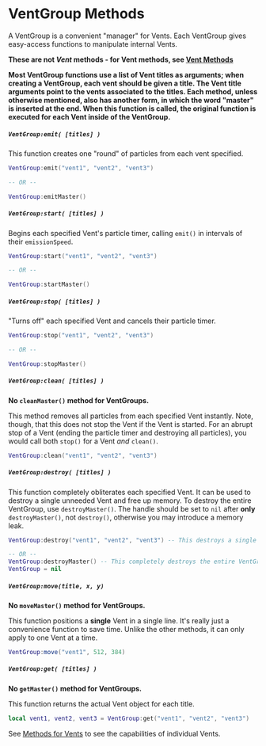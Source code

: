 # VentGroup Methods #

A VentGroup is a convenient "manager" for Vents. Each VentGroup gives easy-access functions to manipulate internal Vents.

**These are not *Vent* methods - for Vent methods, see [Vent Methods](http://www.github.com/GymbylCoding/CBEffects/wiki/Vent-Methods)**

**Most VentGroup functions use a list of Vent titles as arguments; when creating a VentGroup, each vent should be given a title. The Vent title arguments point to the vents associated to the titles. Each method, unless otherwise mentioned, also has another form, in which the word "master" is inserted at the end. When this function is called, the original function is executed for each Vent inside of the VentGroup.**

##### `VentGroup:emit( [titles] )` #####

This function creates one "round" of particles from each vent specified.

```Lua
VentGroup:emit("vent1", "vent2", "vent3")

-- OR --

VentGroup:emitMaster()
```

##### `VentGroup:start( [titles] )` #####

Begins each specified Vent's particle timer, calling `emit()` in intervals of their `emissionSpeed`.

```Lua
VentGroup:start("vent1", "vent2", "vent3")

-- OR --

VentGroup:startMaster()
```

##### `VentGroup:stop( [titles] )` #####

"Turns off" each specified Vent and cancels their particle timer.

```Lua
VentGroup:stop("vent1", "vent2", "vent3")

-- OR --

VentGroup:stopMaster()
```

##### `VentGroup:clean( [titles] )` #####
  
**No `cleanMaster()` method for VentGroups.**

This method removes all particles from each specified Vent instantly. Note, though, that this does not stop the Vent if the Vent is started. For an abrupt stop of a Vent (ending the particle timer and destroying all particles), you would call both `stop()` for a Vent *and* `clean()`.

```Lua
VentGroup:clean("vent1", "vent2", "vent3")
```

##### `VentGroup:destroy( [titles] )` #####

This function completely obliterates each specified Vent. It can be used to destroy a single unneeded Vent and free up memory. To destroy the entire VentGroup, use `destroyMaster()`. The handle should be set to `nil` after **only** `destroyMaster()`, not `destroy()`, otherwise you may introduce a memory leak.

```Lua
VentGroup:destroy("vent1", "vent2", "vent3") -- This destroys a single vent, not the entire VentGroup

-- OR --
VentGroup:destroyMaster() -- This completely destroys the entire VentGroup
VentGroup = nil
```

##### `VentGroup:move(title, x, y)` #####
  
**No `moveMaster()` method for VentGroups.**

This function positions a **single** Vent in a single line. It's really just a convenience function to save time. Unlike the other methods, it can only apply to one Vent at a time.

```Lua
VentGroup:move("vent1", 512, 384)
````

##### `VentGroup:get( [titles] )` #####

**No `getMaster()` method for VentGroups.**

This function returns the actual Vent object for each title.

```Lua
local vent1, vent2, vent3 = VentGroup:get("vent1", "vent2", "vent3")
````

See [Methods for Vents](http://www.github.com/GymbylCoding/CBEffects/wiki/Vent-Methods) to see the capabilities of individual Vents.

